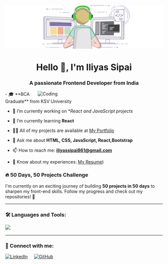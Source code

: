 <img src="https://raw.githubusercontent.com/leorrose/leorrose/master/readme_header.gif">
<h1 align="center">Hello 👋, I'm Iliyas Sipai</h1>
<h3 align="center">A passionate Frontend Developer from India</h3>

<img align="right" alt="Coding" width="400" src="https://cdn.dribbble.com/users/1162077/screenshots/3848914/media/320984a9ca58b9024f1a1ab19a22f3eb.gif">
- 🎓 **BCA Graduate** from KSV University  

- 🔭 I’m currently working on **React and JavaScript projects*

- 🌱 I’m currently learning **React**

- 👨‍💻 All of my projects are available at [My Portfolio](https://iliyassipai.vercel.app/)

- 💬 Ask me about **HTML, CSS, JavaScript, React,Bootstrap**

- 📫 How to reach me: **iliyassipai861@gmail.com**

- 📄 Know about my experiences: [My Resume](https://drive.google.com/file/d/1K0yXONxYGoDScP85XLlcFRWA4oa1PvgN/view?usp=sharing))



### 🔥 50 Days, 50 Projects Challenge  
I'm currently on an exciting journey of building **50 projects in 50 days** to sharpen my front-end skills. Follow my progress and check out my repositories! 🚀  

---
### 🛠️ Languages and Tools:
<p >
  <img src="https://skillicons.dev/icons?i=html,css,js,react,bootstrap,git,github,vscode" />
</p>

---

### 🔗 Connect with me:
<div  style="display: flex; gap: 20px; flex-wrap: wrap;">

  <a href="https://www.linkedin.com/in/iliyas-sipai-dev/" target="_blank">
    <img src="https://img.shields.io/badge/LinkedIn-blue?style=flat&logo=linkedin" alt="LinkedIn"/>
  </a>

  <a href="https://github.com/your-username" target="_blank">
    <img src="https://img.shields.io/badge/GitHub-black?style=flat&logo=github" alt="GitHub"/>
  </a>

</div>



